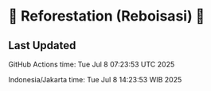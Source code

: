 
# 🌳 Reforestation (Reboisasi) 🌲

## Last Updated

GitHub Actions time: Tue Jul  8 07:23:53 UTC 2025

Indonesia/Jakarta time: Tue Jul  8 14:23:53 WIB 2025
